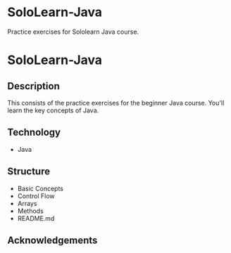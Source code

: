# SoloLearn-Java
Practice exercises for Sololearn Java course.

# SoloLearn-Java #

## Description
This consists of the practice exercises for the beginner Java course. You'll learn the key concepts of Java.

## Technology
* Java

## Structure
* Basic Concepts
* Control Flow
* Arrays
* Methods
*  README.md

## Acknowledgements


